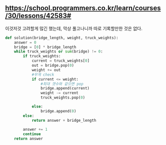 https://school.programmers.co.kr/learn/courses/30/lessons/42583#
---

이것저것 고려할게 많긴 했는데, 막상 풀고나니까 따로 기록할만한 것은 없다.

```python
def solution(bridge_length, weight, truck_weights):
    answer = 0
    bridge = [0] * bridge_length
    while truck_weights or sum(bridge) != 0:
        if truck_weights:
            current = truck_weights[0]
            out = bridge.pop(0)
            weight += out
            #무게 check
            if current <= weight:
                #최대 갯수와 같으면 pop
                bridge.append(current)
                weight -= current
                truck_weights.pop(0)

            else:
                bridge.append(0)
        else:
            return answer + bridge_length
                
        answer += 1
        continue 
    return answer
```
